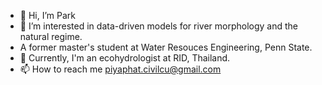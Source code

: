- 👋 Hi, I’m Park
- 👀 I’m interested in data-driven models for river morphology and the natural regime.
- A former master's student at Water Resouces Engineering, Penn State.
- 🌱 Currently, I'm an ecohydrologist at RID, Thailand.
- 📫 How to reach me piyaphat.civilcu@gmail.com

<!---
PiyaphatC/PiyaphatC is a ✨ special ✨ repository because its `README.md` (this file) appears on your GitHub profile.
You can click the Preview link to take a look at your changes.
--->
